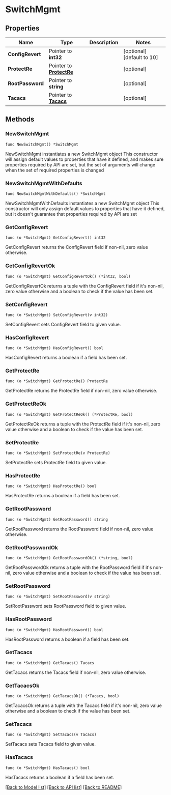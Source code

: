 # SwitchMgmt

## Properties

Name | Type | Description | Notes
------------ | ------------- | ------------- | -------------
**ConfigRevert** | Pointer to **int32** |  | [optional] [default to 10]
**ProtectRe** | Pointer to [**ProtectRe**](ProtectRe.md) |  | [optional] 
**RootPassword** | Pointer to **string** |  | [optional] 
**Tacacs** | Pointer to [**Tacacs**](Tacacs.md) |  | [optional] 

## Methods

### NewSwitchMgmt

`func NewSwitchMgmt() *SwitchMgmt`

NewSwitchMgmt instantiates a new SwitchMgmt object
This constructor will assign default values to properties that have it defined,
and makes sure properties required by API are set, but the set of arguments
will change when the set of required properties is changed

### NewSwitchMgmtWithDefaults

`func NewSwitchMgmtWithDefaults() *SwitchMgmt`

NewSwitchMgmtWithDefaults instantiates a new SwitchMgmt object
This constructor will only assign default values to properties that have it defined,
but it doesn't guarantee that properties required by API are set

### GetConfigRevert

`func (o *SwitchMgmt) GetConfigRevert() int32`

GetConfigRevert returns the ConfigRevert field if non-nil, zero value otherwise.

### GetConfigRevertOk

`func (o *SwitchMgmt) GetConfigRevertOk() (*int32, bool)`

GetConfigRevertOk returns a tuple with the ConfigRevert field if it's non-nil, zero value otherwise
and a boolean to check if the value has been set.

### SetConfigRevert

`func (o *SwitchMgmt) SetConfigRevert(v int32)`

SetConfigRevert sets ConfigRevert field to given value.

### HasConfigRevert

`func (o *SwitchMgmt) HasConfigRevert() bool`

HasConfigRevert returns a boolean if a field has been set.

### GetProtectRe

`func (o *SwitchMgmt) GetProtectRe() ProtectRe`

GetProtectRe returns the ProtectRe field if non-nil, zero value otherwise.

### GetProtectReOk

`func (o *SwitchMgmt) GetProtectReOk() (*ProtectRe, bool)`

GetProtectReOk returns a tuple with the ProtectRe field if it's non-nil, zero value otherwise
and a boolean to check if the value has been set.

### SetProtectRe

`func (o *SwitchMgmt) SetProtectRe(v ProtectRe)`

SetProtectRe sets ProtectRe field to given value.

### HasProtectRe

`func (o *SwitchMgmt) HasProtectRe() bool`

HasProtectRe returns a boolean if a field has been set.

### GetRootPassword

`func (o *SwitchMgmt) GetRootPassword() string`

GetRootPassword returns the RootPassword field if non-nil, zero value otherwise.

### GetRootPasswordOk

`func (o *SwitchMgmt) GetRootPasswordOk() (*string, bool)`

GetRootPasswordOk returns a tuple with the RootPassword field if it's non-nil, zero value otherwise
and a boolean to check if the value has been set.

### SetRootPassword

`func (o *SwitchMgmt) SetRootPassword(v string)`

SetRootPassword sets RootPassword field to given value.

### HasRootPassword

`func (o *SwitchMgmt) HasRootPassword() bool`

HasRootPassword returns a boolean if a field has been set.

### GetTacacs

`func (o *SwitchMgmt) GetTacacs() Tacacs`

GetTacacs returns the Tacacs field if non-nil, zero value otherwise.

### GetTacacsOk

`func (o *SwitchMgmt) GetTacacsOk() (*Tacacs, bool)`

GetTacacsOk returns a tuple with the Tacacs field if it's non-nil, zero value otherwise
and a boolean to check if the value has been set.

### SetTacacs

`func (o *SwitchMgmt) SetTacacs(v Tacacs)`

SetTacacs sets Tacacs field to given value.

### HasTacacs

`func (o *SwitchMgmt) HasTacacs() bool`

HasTacacs returns a boolean if a field has been set.


[[Back to Model list]](../README.md#documentation-for-models) [[Back to API list]](../README.md#documentation-for-api-endpoints) [[Back to README]](../README.md)


